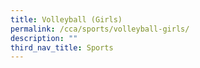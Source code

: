 ```yaml
---
title: Volleyball (Girls)
permalink: /cca/sports/volleyball-girls/
description: ""
third_nav_title: Sports
---
```

